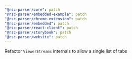 ```yaml
---
"@rsc-parser/core": patch
"@rsc-parser/embedded-example": patch
"@rsc-parser/chrome-extension": patch
"@rsc-parser/embedded": patch
"@rsc-parser/react-client": patch
"@rsc-parser/storybook": patch
"@rsc-parser/website": patch
---
```


Refactor `ViewerStreams` internals to allow a single list of tabs
